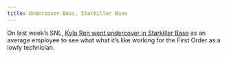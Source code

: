 ```yaml
---
title: Undercover Boss, Starkiller Base
---
```


On last week’s SNL, [Kylo Ren went undercover in Starkiller Base](http://digg.com/video/kylo-ren-undercover-boss-snl) as an average employee to see what what it’s like working for the First Order as a lowly technician.